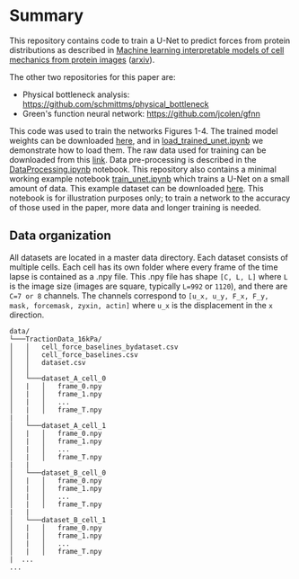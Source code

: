 
# Summary

This repository contains code to train a U-Net to predict forces from protein distributions as described in [Machine learning interpretable models of cell mechanics from protein images](https://www.cell.com/cell/fulltext/S0092-8674(23)01331-4) ([arxiv](https://arxiv.org/abs/2303.00176)).

The other two repositories for this paper are:
 - Physical bottleneck analysis: https://github.com/schmittms/physical_bottleneck
 - Green's function neural network: https://github.com/jcolen/gfnn

This code was used to train the networks Figures 1-4. The trained model weights can be downloaded [here](https://uchicago.box.com/s/o6gpcdaxzv9t6ffus81o6we2226k3jc9), and in [load_trained_unet.ipynb](load_trained_unet.ipynb) we demonstrate how to load them. The raw data used for training can be downloaded from this [link](https://uchicago.box.com/s/s0poevx1iaa8f6iywv59uftbimjuoss1). Data pre-processing is described in the [DataProcessing.ipynb](DataProcessing.ipynb) notebook. This repository also contains a minimal working example notebook [train_unet.ipynb](train_unet.ipynb) which trains a U-Net on a small amount of data. This example dataset can be downloaded [here](https://uchicago.box.com/s/axbn54r31amvrnfck82hjmz01qsvd0ox). This notebook is for illustration purposes only; to train a network to the accuracy of those used in the paper, more data and longer training is needed.


## Data organization

All datasets are located in a master data directory. Each dataset consists of multiple cells. Each cell has its own folder where every frame of the time lapse is contained as a .npy file. This .npy file has shape `[C, L, L]` where `L` is the image size (images are square, typically `L=992` or `1120`), and there are `C=7 or 8` channels. The channels correspond to `[u_x, u_y, F_x, F_y, mask, forcemask, zyxin, actin]` where `u_x` is the displacement in the `x` direction.

```
data/
└───TractionData_16kPa/
│   │   cell_force_baselines_bydataset.csv
│   │   cell_force_baselines.csv
│   │   dataset.csv
│   │
│   └───dataset_A_cell_0
│   |   │   frame_0.npy
│   |   │   frame_1.npy
│   |   │   ...
│   |   │   frame_T.npy 
|   |
│   └───dataset_A_cell_1
│   |   │   frame_0.npy
│   |   │   frame_1.npy
│   |   │   ...
│   |   │   frame_T.npy
|   |
│   └───dataset_B_cell_0
│   |   │   frame_0.npy
│   |   │   frame_1.npy
│   |   │   ...
│   |   │   frame_T.npy 
|   |
│   └───dataset_B_cell_1
│   |   │   frame_0.npy
│   |   │   frame_1.npy
│   |   │   ...
│   |   │   frame_T.npy 
|  ...
...
```

